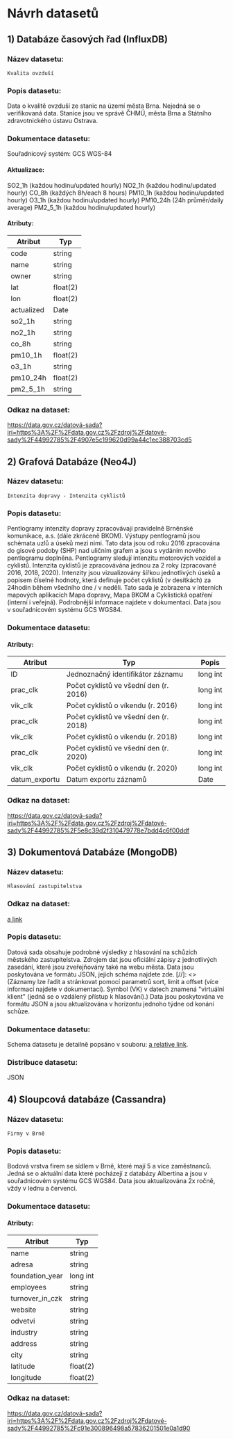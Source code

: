 # Návrh datasetů

## 1) Databáze časových řad (InfluxDB)

### Název datasetu:

    Kvalita ovzduší

### Popis datasetu:

Data o kvalitě ovzduší ze stanic na území města Brna. Nejedná se o verifikovaná data. Stanice jsou ve správě ČHMÚ, města Brna a Státního zdravotnického ústavu Ostrava.

### Dokumentace datasetu:

Souřadnicový systém: GCS WGS-84

#### Aktualizace:

SO2_1h (každou hodinu/updated hourly)
NO2_1h (každou hodinu/updated hourly)
CO_8h (každých 8h/each 8 hours)
PM10_1h (každou hodinu/updated hourly)
O3_1h (každou hodinu/updated hourly)
PM10_24h (24h průměr/daily average)
PM2_5_1h (každou hodinu/updated hourly)

#### Atributy:

| Atribut    | Typ      |
| ---------- | -------- |
| code       | string   |
| name       | string   |
| owner      | string   |
| lat        | float(2) |
| lon        | float(2) |
| actualized | Date     |
| so2_1h     | string   |
| no2_1h     | string   |
| co_8h      | string   |
| pm10_1h    | float(2) |
| o3_1h      | string   |
| pm10_24h   | float(2) |
| pm2_5_1h   | string   |

### Odkaz na dataset:

https://data.gov.cz/datová-sada?iri=https%3A%2F%2Fdata.gov.cz%2Fzdroj%2Fdatové-sady%2F44992785%2F4907e5c199620d99a44c1ec388703cd5

## 2) Grafová Databáze (Neo4J)

### Název datasetu:

    Intenzita dopravy - Intenzita cyklistů

### Popis datasetu:

Pentlogramy intenzity dopravy zpracovávají pravidelně Brněnské komunikace, a.s. (dále zkráceně BKOM). Výstupy pentlogramů jsou schémata uzlů a úseků mezi nimi. Tato data jsou od roku 2016 zpracována do gisové podoby (SHP) nad uličním grafem a jsou s vydáním nového pentlogramu doplněna. Pentlogramy sledují intenzitu motorových vozidel a cyklistů. Intenzita cyklistů je zpracovávána jednou za 2 roky (zpracované 2016, 2018, 2020). Intenzity jsou vizualizovány šířkou jednotlivých úseků a popisem číselné hodnoty, která definuje počet cyklistů (v desítkách) za 24hodin během všedního dne / v neděli. Tato sada je zobrazena v interních mapových aplikacích Mapa dopravy, Mapa BKOM a Cyklistická opatření (interní i veřejná). Podrobnější informace najdete v dokumentaci. Data jsou v souřadnicovém systému GCS WGS84.

### Dokumentace datasetu:

#### Atributy:

| Atribut       | Typ                                    | Popis    |
| ------------- | -------------------------------------- | -------- |
| ID            | Jednoznačný identifikátor záznamu      | long int |
| prac_clk      | Počet cyklistů ve všední den (r. 2016) | long int |
| vik_clk       | Počet cyklistů o víkendu (r. 2016)     | long int |
| prac_clk      | Počet cyklistů ve všední den (r. 2018) | long int |
| vik_clk       | Počet cyklistů o víkendu (r. 2018)     | long int |
| prac_clk      | Počet cyklistů ve všední den (r. 2020) | long int |
| vik_clk       | Počet cyklistů o víkendu (r. 2020)     | long int |
| datum_exportu | Datum exportu záznamů                  | Date     |

### Odkaz na dataset:

https://data.gov.cz/datová-sada?iri=https%3A%2F%2Fdata.gov.cz%2Fzdroj%2Fdatové-sady%2F44992785%2F5e8c39d2f310479778e7bdd4c6f00ddf

## 3) Dokumentová Databáze (MongoDB)

### Název datasetu:

    Hlasování zastupitelstva

### Odkaz na dataset:

[a link](https://data.gov.cz/datová-sada?iri=https%3A%2F%2Fdata.gov.cz%2Fzdroj%2Fdatové-sady%2F44992785%2Fadbe37958992dd6ded7545352803e305)

### Popis datasetu:

Datová sada obsahuje podrobné výsledky z hlasování na schůzích městského zastupitelstva. Zdrojem dat jsou oficiální zápisy z jednotlivých zasedání, které jsou zveřejňovány také na webu města. Data jsou poskytována ve formátu JSON, jejich schéma najdete zde.
[//]: <> (Záznamy lze řadit a stránkovat pomocí parametrů sort, limit a offset (více informací najdete v dokumentaci). Symbol (VK) v datech znamená "virtuální klient" (jedná se o vzdálený přístup k hlasování).)
Data jsou poskytována ve formátu JSON a jsou aktualizována v horizontu jednoho týdne od konání schůze.

### Dokumentace datasetu:

Schema datasetu je detailně popsáno v souboru: [a relative link](schema-documentDB.json).

### Distribuce datasetu:

JSON

## 4) Sloupcová databáze (Cassandra)

### Název datasetu:

    Firmy v Brně

### Popis datasetu:

Bodová vrstva firem se sídlem v Brně, které mají 5 a více zaměstnanců. Jedná se o aktuální data které pocházejí z databázy Albertina a jsou v souřadnicovém systému GCS WGS84. Data jsou aktualizována 2x ročně, vždy v lednu a červenci.

### Dokumentace datasetu:

#### Atributy:

| Atribut         | Typ      |
| --------------- | -------- |
| name            | string   |
| adresa          | string   |
| foundation_year | long int |
| employees       | string   |
| turnover_in_czk | string   |
| website         | string   |
| odvetvi         | string   |
| industry        | string   |
| address         | string   |
| city            | string   |
| latitude        | float(2) |
| longitude       | float(2) |

### Odkaz na dataset:

https://data.gov.cz/datová-sada?iri=https%3A%2F%2Fdata.gov.cz%2Fzdroj%2Fdatové-sady%2F44992785%2Fc91e300896498a57836201501e0a1d90

